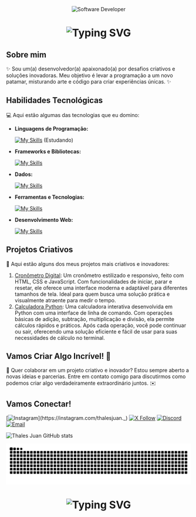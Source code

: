 <div align="center">
  <img src="https://cdn.discordapp.com/attachments/1254948329343942731/1264715118042677288/hacker-operando-uma-ilustracao-do-icone-dos-desenhos-animados-laptop-conceito-de-icone-de-tecnologia-isolado-estilo-flat-cartoon_138676-2387-removebg-preview_1.png?ex=669ee13d&is=669d8fbd&hm=35974fa922bdaeec13ef129d072f99b9eadcd15159aaef03a34e119189e2fe83&" alt="Software Developer">
</div>

<h1 align="center">
<img src="https://readme-typing-svg.herokuapp.com?font=Righteous&size=35&pause=1000&center=true&vCenter=true&width=500&height=70&lines=Ol%C3%A1!+Me+chamo+Thales+Juan" alt="Typing SVG" />
</h1>

## Sobre mim

✨ Sou um(a) desenvolvedor(a) apaixonado(a) por desafios criativos e soluções inovadoras. Meu objetivo é levar a programação a um novo patamar, misturando arte e código para criar experiências únicas. ✨

## Habilidades Tecnológicas

💻 Aqui estão algumas das tecnologias que eu domino:

- **Linguagens de Programação:** 

  [![My Skills](https://skillicons.dev/icons?i=python)](https://skillicons.dev) (Estudando)

- **Frameworks e Bibliotecas:** 

  [![My Skills](https://skillicons.dev/icons?i=react)](https://skillicons.dev)

- **Dados:** 

  [![My Skills](https://skillicons.dev/icons?i=mongo)](https://skillicons.dev)

- **Ferramentas e Tecnologias:** 

  [![My Skills](https://skillicons.dev/icons?i=git,github,visualstudio)](https://skillicons.dev)

- **Desenvolvimento Web:**

  [![My Skills](https://skillicons.dev/icons?i=html,css,js)](https://skillicons.dev)

## Projetos Criativos

🎨 Aqui estão alguns dos meus projetos mais criativos e inovadores:

1. [Cronômetro Digital](https://github.com/thalesjuann/CronometroDigital): Um cronômetro estilizado e responsivo, feito com HTML, CSS e JavaScript. Com funcionalidades de iniciar, parar e resetar, ele oferece uma interface moderna e adaptável para diferentes tamanhos de tela. Ideal para quem busca uma solução prática e visualmente atraente para medir o tempo.
2. [Calculadora Python](https://github.com/thalesjuann/CalculadoraPython): Uma calculadora interativa desenvolvida em Python com uma interface de linha de comando. Com operações básicas de adição, subtração, multiplicação e divisão, ela permite cálculos rápidos e práticos. Após cada operação, você pode continuar ou sair, oferecendo uma solução eficiente e fácil de usar para suas necessidades de cálculo no terminal.

## Vamos Criar Algo Incrível! 💫

💬 Quer colaborar em um projeto criativo e inovador? Estou sempre aberto a novas ideias e parcerias. Entre em contato comigo para discutirmos como podemos criar algo verdadeiramente extraordinário juntos. ✉️

## Vamos Conectar!

[![Instagram](https://img.shields.io/badge/-ThalesJuan-purple?style=flat-square&logo=Instagram&logoColor=white&link=https://instagram.com/thalesjuan._)](https://instagram.com/thalesjuan._)
[![X Follow](https://img.shields.io/badge/-Follow%20on%20X-1DA1F2?style=flat-square&logo=X&logoColor=white&link=https://x.com/thalesjuann)](https://x.com/thalesjuann)
[![Discord](https://img.shields.io/badge/Discord-%2381C0D6?style=flat-square&logo=Discord&logoColor=white&link=https://discord.com/users/829877072079487066)](https://discord.com/users/829877072079487066)
[![Email](https://img.shields.io/badge/Email-%23D14836?style=flat-square&logo=gmail&logoColor=white&link=mailto:thalesjuand@gmail.com)](mailto:thalesjuand@gmail.com)

![Thales Juan GitHub stats](https://github-readme-stats.vercel.app/api?username=thalesjuann\&rank_icon=percentile)

<picture align="center">
  <source media="(prefers-color-scheme: dark)" srcset="https://raw.githubusercontent.com/thalesjuann/thalesjuann/output/github-contribution-grid-snake-dark.svg">
  <source media="(prefers-color-scheme: light)" srcset="https://raw.githubusercontent.com/thalesjuann/thalesjuann/output/github-contribution-grid-snake-dark.svg">
  <img align="center" alt="github contribution grid snake animation" src="https://raw.githubusercontent.com/thalesjuann/thalesjuann/output/github-contribution-grid-snake.svg">
</picture>

<h1 align="center">
<img src="https://readme-typing-svg.herokuapp.com?font=Righteous&size=30&pause=1000&center=true&vCenter=true&width=435&lines=Muito+obrigado+pela+aten%C3%A7%C3%A3o!" alt="Typing SVG" />
</h1>
